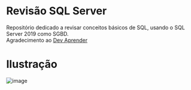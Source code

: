 # Revisão SQL Server
Repositório dedicado a revisar conceitos básicos de SQL, usando o SQL Server 2019 como SGBD. <br>
Agradecimento ao [Dev Aprender](https://www.youtube.com/devaprender)

# Ilustração
![image](https://user-images.githubusercontent.com/73988556/146265277-1c6c0a50-6df0-4464-9ba9-a23ba625868b.png)

